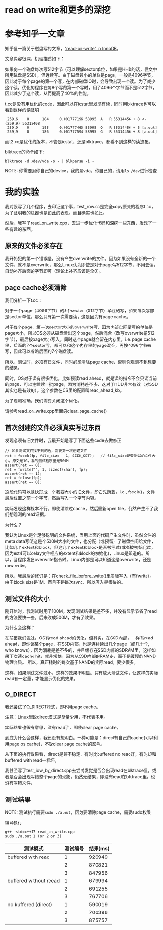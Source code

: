 # read on write和更多的深挖

# 参考知乎一文章

知乎里一篇关于磁盘写的文章，["read-on-write" in InnoDB](https://zhuanlan.zhihu.com/p/61002228)。

文章内容很深，机理描述如下：

如果向一个磁盘每次写512字节（可以理解sector单位，如果是HHD的话，但文中所用磁盘是SSD），但连续写。由于磁盘最小的单位是page，一般是4096字节，因此对于每个page的第一个写，在内部磁盘IO时，会导致出现一个读。为了减少这个读，优化的程序在每8个写的第一个写时，用了4096个字节而不是512字节，因此减少了这个读，从而提高了40%的性能。

t.cc是没有用优化的code，因此可以在iostat里发现有读，同时用blktrace也可以看到这样的读证明
```
 259,6    0      184     0.001777196 58995  A   R 55314456 + 8 <- (259,9) 55312408
 259,9    0      185     0.001777463 58995  Q   R 55314456 + 8 [a.out]
 259,9    0      186     0.001777594 58995  G   R 55314456 + 8 [a.out]
```

而t2.cc是优化的版本，不管是iostat，还是blktrace，都看不到这样的读迹象。

blktrace的命令如下: 
```
blktrace -d /dev/vda -o - | blkparse -i -
```
NOTE: 你需要用你自己的device，我的是vda，你自己的，请用```ls /dev```进行检查

# 我的实验

我对照写了几个程序，去印证这个事，test_row.cc是完全copy原来的程序t.cc，为了证明我的机器也是如此的表现。而且确实也如此。

然后，我写了read_on_write.cpp，去进一步优化代码和深挖一些东西，发现了一些有趣的东西。

## 原来的文件必须存在

我开始犯的第一个错误是，没有产生overwrite的文件。因为如果没有全新的一个文件，就不是overwrite，那么Linux认为即使是对于page写512字节，不用去读，自动补齐后面的字节即可（理论上补齐应该是全0）。

## page cache必须清除

我们分析一下t.cc：

对于一个page（4096字节）的8个sector（512字节）单位的写，如果每次写都是sector单位，那么只有第一次需要读，这是因为有page cache。

对于每个page，第一次sector大小的overwrite写，因为内部实际要写的单位是page大小，所以OS必须从磁盘读出这个page，然后混合（改写overwrite前512字节），最后按page大小写入，同时这个page就会留在内存里，i.e. page cache里，后面的7个sector写，都可以和这个内存里的page混合，再按4096字节去写，因此可以省略后面的7个磁盘读。

所以，测试时，必须有旧文件，同时必须清除page cache，否则你观测不到想要的结果。

同时，OS对于读有很多优化，比如预读read ahead，就是读的指令不会只读当前的page，可以连续读一批page，因为消耗差不多，这对于HDD非常有效（对SSD其实也是有效的）。这个参数在OS里的配置叫read_ahead_kb。

为了观测准确，我们需要关闭这个优化。

请参考read_on_write.cpp里面的clear_page_cache()

## 首次创建的文件必须真实写过东西

发现必须有旧文件时，我最开始是写了下面这些code去做修正
```
// 如果测试文件找不到的话，需要第一次创建文件
ret = fseek(fp, file_size - 1, SEEK_SET);   // file_size是要测试的文件大小，原文是1G，我的测试程序里是500M
assert(ret == 0);
ret = fwrite("", 1, sizeof(char), fp);
assert(ret == 1);
ret = fclose(fp);
assert(ret == 0);
```

这段代码可以很快形成一个我要大小的旧文件，即它先跳到，i.e., fseek()，文件最后位置之前一个字节，然后写入一个字节内容。

实际发现这样根本不行，即使清除过cache，然后重新open file，仍然产生不了我们想观测的read证据。

为什么？

我认为Linux是个足够聪明的文件系统，当用上面的代码产生文件时，虽然文件的meta data写明这是个500M大小的文件，也分配（或预留）了磁盘空间给文件，比如几个extent和block，但这几个extent和block是否被写过(或者被初始化过，因为ext4可以delay文件相应的extent和block的初始化)，Linux是知道的。所以，当程序发出overwrite指令时，Linux内部是可以知道这是overwrite，还是new write。

所以，我最后的修订是：在check_file_before_write()里实际写入（有fwrite）。由于block size是1M，而且不是每次sync，所以写入是很快的。

## 测试文件的大小

刚开始时，我测试时用了100M，发现测试结果是差不多，并没有显示节省了read的方法要快一些。后来改成500M，才有了效果。

为什么会这样？

在前面我们说过，OS有read ahead的优化，但其实，在SSD内部，一样有read ahead，即你读某个page，在SSD内部，也是连续读出几个page（或几十个, who knows），因为消耗是差不多的，并且缓存在SSD内部的SDRAM里，这样如果下次读cache hit，就非常快，因为从SSD内部的RAM走，而不是缓慢的NAND物理介质。 所以，真正耗时的每次基于NAND的实际read，要少很多。

这样，如果测试文件过小，这样的效果不明显。只有放大测试文件，让这样的实际read有一定量，才能显示优化的效果。

## O_DIRECT

我还尝试了O_DIRECT模式，即不用page cache。

注意：Linux里说direct模式是尽量少用，不代表不用。

实际结果也很有意思，没有read了，即使clear page cache。

到底为什么会这样，我还没有想明白。一种可能是：direct有自己的cache(可以利用page os cache)，不受clear page cache的影响。

从下面的执行效果看，direct是最不稳定，有时比buffered no read好，有时却和buffered with read一样坏。

我甚至写了test_iow_by_direct.cpp去尝试发觉是否会出现read在blktrace里，或者是否会出现写错整个page的现象，仍然无结果，即没有read在blktrace里，也没有写错文件。

## 测试结果

NOTE: 测试执行需要```sudo ./a.out```，因为要清除page cache，需要sudo权限

编译执行
```
g++ -std=c++17 read_on_write.cpp
sudo ./a.out 1 (or 2 or 3)
```

| 测试模式 | 测试编号 | 结果(ms) |
| -- | -- | -- |
| buffered with read | 1 | 926949 |
|                    | 2 | 870821 |
|                    | 3 | 847956 |
| buffered without reead | 1 | 679994 |
|                        | 2 | 691255 |
|                        | 3 | 767706 |
| no buffered (direct) | 1 | 590019 |
|                      | 2 | 706398 |
|                      | 3 | 875757 |